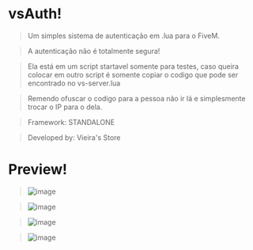 # vsAuth!

> Um simples sistema de autenticação em .lua para o FiveM.

> A autenticação não é totalmente segura!

> Ela está em um script startavel somente para testes, caso queira colocar em outro script é somente copiar o codigo que pode ser encontrado no vs-server.lua

> Remendo ofuscar o codigo para a pessoa não ir lá e simplesmente trocar o IP para o dela.

> Framework: STANDALONE 

> Developed by: Vieira's Store

# Preview!

> ![image](https://user-images.githubusercontent.com/98975919/185752651-f17706ba-6683-41c2-ab4b-910181f0ad7e.png)

> ![image](https://user-images.githubusercontent.com/98975919/185752661-24ef795a-f775-4004-a815-d050525ce026.png)

> ![image](https://user-images.githubusercontent.com/98975919/185752668-c0baa03c-37e0-4042-b2e0-9d6675259be2.png)

> ![image](https://user-images.githubusercontent.com/98975919/185752677-ad6f8f2c-2b55-40ea-a88e-219d373a5ff4.png)
